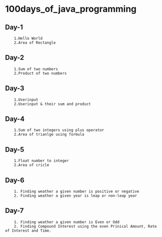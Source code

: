 # 100days_of_java_programming

## Day-1
        1.Hello World
        2.Area of Rectangle 

## Day-2
        1.Sum of two numbers
        2.Product of two numbers

## Day-3
        1.Userinput
        2.Userinput & their sum and product

## Day-4 
        1.Sum of two integers using plus operator
        2.Area of trianlge using formula

## Day-5
        1.Float number to integer
        2.Area of cricle
## Day-6 
        1. Finding weather a given number is positive or negative
        2. Finding weather a given year is leap or non-leap year
## Day-7
        1. Finding weather a given number is Even or Odd
        2. Finding Compound Interest using the even Prinical Amount, Rate of Interest and Time.